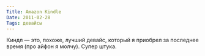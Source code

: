 ```yaml
---
Title: Amazon Kindle
Date: 2011-02-28
Tags: девайсы
---
```


Киндл — это, похоже, лучший девайс, который я приобрел за последнее время (про айфон я молчу). Супер штука.